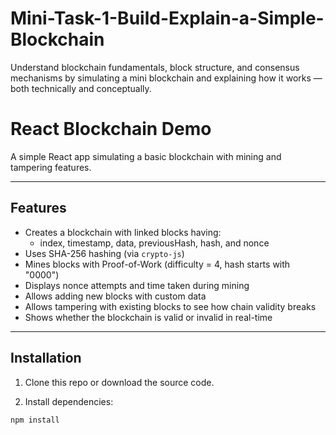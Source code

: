 # Mini-Task-1-Build-Explain-a-Simple-Blockchain
Understand blockchain fundamentals, block structure, and consensus mechanisms by simulating a mini blockchain and explaining how it works — both technically and conceptually.


# React Blockchain Demo

A simple React app simulating a basic blockchain with mining and tampering features.

---

## Features

- Creates a blockchain with linked blocks having:
  - index, timestamp, data, previousHash, hash, and nonce
- Uses SHA-256 hashing (via `crypto-js`)
- Mines blocks with Proof-of-Work (difficulty = 4, hash starts with "0000")
- Displays nonce attempts and time taken during mining
- Allows adding new blocks with custom data
- Allows tampering with existing blocks to see how chain validity breaks
- Shows whether the blockchain is valid or invalid in real-time

---

## Installation

1. Clone this repo or download the source code.

2. Install dependencies:

```bash
npm install
